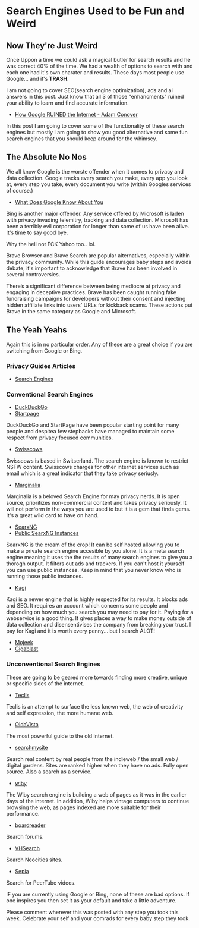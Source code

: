 
# Search Engines Used to be Fun and Weird

## Now They're Just Weird

Once Uppon a time we could ask a magical butler for search results and he
was correct 40% of the time. We had a wealth of options to search with
and each one had it's own charater and results. These days most people
use Google... and it's **TRASH**.

I am not going to cover SEO(search engine optimization), ads and ai
answers in this post. Just know that all 3 of those "enhancments"
ruined your ability to learn and find accurate information.

* [How Google RUINED the Internet - Adam Conover](https://www.youtube.com/watch?v=P7NHABs76mg)

In this post I am going to cover some of the functionality of these search
engines but mostly I am going to show you good alternative and some fun
search engines that you should keep around for the whimsey.

## The Absolute No Nos

We all know Google is the worste offender when it comes to privacy and data
collection. Google tracks every search you make, every app you look at,
every step you take, every document you write (within Googles services of course.)

* [What Does Google Know About You](https://www.whatismyip.com/what-does-google-know-about-me/)

Bing is another major offender. Any service offered by Microsoft is laden with
privacy invading telemitry, tracking and data collection. Microsoft has been
a terribly evil corporation for longer than some of us have been alive. It's
time to say good bye.

Why the hell not FCK Yahoo too.. lol.

Brave Browser and Brave Search are popular alternatives, especially within the
privacy community. While this guide encourages baby steps and avoids debate,
it's important to acknowledge that Brave has been involved in
several controversies.

There’s a significant difference between being mediocre at privacy and engaging
in deceptive practices. Brave has been caught running fake fundraising campaigns
for developers without their consent and injecting hidden affiliate links into
users' URLs for kickback scams. These actions put Brave in the same category as
Google and Microsoft.

## The Yeah Yeahs

Again this is in no particular order. Any of these are a great choice
if you are switching from Google or Bing.

### Privacy Guides Articles

* [Search Engines](https://www.privacyguides.org/en/search-engines/)

### Conventional Search Engines

* [DuckDuckGo](https://duckduckgo.com/)
* [Startpage](https://www.startpage.com/)

DuckDuckGo and StartPage have been popular starting point for many people and
despitea few stepbacks have managed to maintain some respect from privacy focused
communities.

* [Swisscows](https://swisscows.com/en)

Swisscows is based in Switserland. The search engine is known to restrict NSFW
content. Swisscows charges for other internet services such as email which is
a great indicator that they take privacy seriusly.

* [Marginalia](https://marginalia-search.com/)

Marginalia is a beloved Search Engine for may privacy nerds. It is open source,
prioritizes non-commercial content and takes privacy seriously. It will not perform
in the ways you are used to but it is a gem that finds gems. It's a great wild card
to have on hand.

* [SearxNG](https://docs.searxng.org/)
* [Public SearxNG Instances](https://searx.space/)

SearxNG is the cream of the crop! It can be self hosted allowing you to make a
private search engine accesible by you alone. It is a meta search engine meaning
it uses the the results of many search engines to give you a thorogh output. It
filters out ads and trackers. If you can't host it yourself you can use public
instances. Keep in mind that you never know who is running those public instances.

* [Kagi](https://kagi.com/)

Kagi is a newer engine that is highly respected for its results. It blocks ads
and SEO. It requires an account which concerns some people and depending on how
much you search you may need to pay for it. Paying for a webservice is a good
thing. It gives places a way to make money outside of data collection and
disensentivises the company from breaking your trust. I pay for Kagi and it is
worth every penny... but I search ALOT!

* [Mojeek](https://www.mojeek.com/)
* [Gigablast](https://gigablast.org/)

### Unconventional Search Engines

These are going to be geared more towards finding more creative, unique or specific
sides of the internet.

* [Teclis](https://teclis.com/)

Teclis is an attempt to surface the less known web, the web of creativity and self
expression, the more humane web.

* [OldaVista](https://oldavista.com/)

The most powerful guide to the old internet.

* [searchmysite](https://searchmysite.net/)

Search real content by real people from the indieweb / the small web / digital
gardens. Sites are ranked higher when they have no ads. Fully open source. Also
a search as a service.

* [wiby](https://wiby.me/)

The Wiby search engine is building a web of pages as it was in the earlier days
of the internet. In addition, Wiby helps vintage computers to continue browsing
the web, as pages indexed are more suitable for their performance.

* [boardreader](https://boardreader.com/)

Search forums.

* [VHSearch](https://vhs.neocities.org/)

Search Neocities sites.

* [Sepia](https://sepiasearch.org/)

Search for PeerTube videos.

IF you are currently using Google or Bing, none of these are bad options.
If one inspires you then set it as your default and take a little adventure.

Please comment wherever this was posted with any step you took this week.
Celebrate your self and your comrads for every baby step they took.
